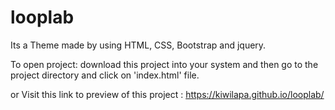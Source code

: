 # looplab

Its a Theme made by using HTML, CSS, Bootstrap and jquery.

To open project: download this project into your system and then go to the project directory and click on 'index.html' file.

or Visit this link to preview of this project : https://kiwilapa.github.io/looplab/
